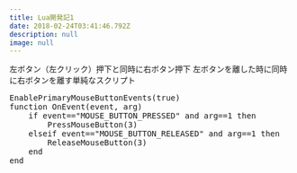 ```yaml
---
title: Lua開発記1
date: 2018-02-24T03:41:46.792Z
description: null
image: null
---
```

左ボタン（左クリック）押下と同時に右ボタン押下
左ボタンを離した時に同時に右ボタンを離す単純なスクリプト
<pre>EnablePrimaryMouseButtonEvents(true)
function OnEvent(event, arg)
	if event=="MOUSE_BUTTON_PRESSED" and arg==1 then
		PressMouseButton(3)
	elseif event=="MOUSE_BUTTON_RELEASED" and arg==1 then
		ReleaseMouseButton(3)
	end
end
</pre>
